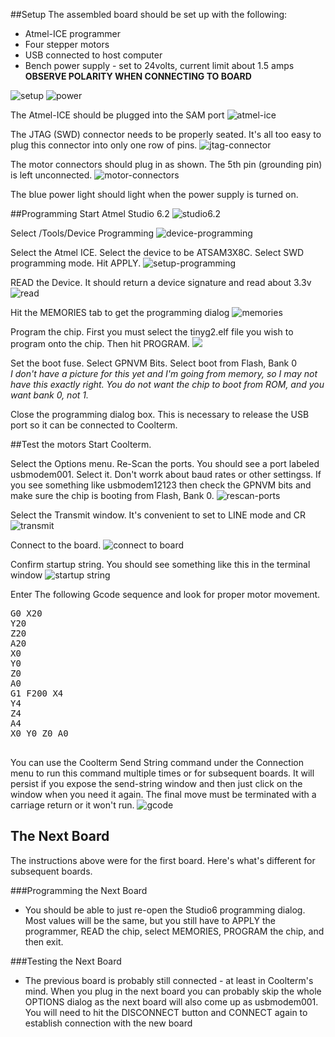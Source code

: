 ##Setup
The assembled board should be set up with the following:
* Atmel-ICE programmer
* Four stepper motors
* USB connected to host computer
* Bench power supply - set to 24volts, current limit about 1.5 amps<br>**OBSERVE POLARITY WHEN CONNECTING TO BOARD**

![setup](https://farm4.staticflickr.com/3910/14770638616_fa3c1c8794_b.jpg)
![power](https://farm4.staticflickr.com/3902/14791273484_149bdaa802_b.jpg)

The Atmel-ICE should be plugged into the SAM port
![atmel-ice](https://farm3.staticflickr.com/2912/14813475953_7781856e74_b.jpg)

The JTAG (SWD) connector needs to be properly seated. It's all too easy to plug this connector into only one row of pins.
![jtag-connector](https://farm3.staticflickr.com/2927/14607120307_1fdab4157f_b.jpg)

The motor connectors should plug in as shown. The 5th pin (grounding pin) is left unconnected.
![motor-connectors](https://farm4.staticflickr.com/3898/14606999538_19c8b88de2_b.jpg)

The blue power light should light when the power supply is turned on.

##Programming
Start Atmel Studio 6.2
![studio6.2](https://farm4.staticflickr.com/3847/14790500471_6c7aba38db_b.jpg)

Select /Tools/Device Programming 
![device-programming](https://farm4.staticflickr.com/3902/14606994178_5385b2c3fe_b.jpg)

Select the Atmel ICE. Select the device to be ATSAM3X8C. Select SWD programming mode. Hit APPLY.
![setup-programming](https://farm6.staticflickr.com/5596/14793276122_775356456f_b.jpg)

READ the Device. It should return a device signature and read about 3.3v
![read](https://farm4.staticflickr.com/3853/14790490561_3c5e88d333_b.jpg)

Hit the MEMORIES tab to get the programming dialog
![memories](https://farm4.staticflickr.com/3904/14793271732_1052df055e_b.jpg)

Program the chip. First you must select the tinyg2.elf file you wish to program onto the chip. Then hit PROGRAM.
![](https://farm4.staticflickr.com/3885/14606985478_22c4f78c2a_b.jpg)

Set the boot fuse. Select GPNVM Bits. Select boot from Flash, Bank 0<br>
_I don't have a picture for this yet and I'm going from memory, so I may not have this exactly right. You do not want the chip to boot from ROM, and you want bank 0, not 1._<br>

Close the programming dialog box. This is necessary to release the USB port so it can be connected to Coolterm.

##Test the motors
Start Coolterm.

Select the Options menu. Re-Scan the ports. You should see a port labeled usbmodem001. Select it. Don't worrk about baud rates or other settingss. If you see something like usbmodem12123 then check the GPNVM bits and make sure the chip is booting from Flash, Bank 0.
![rescan-ports](https://farm3.staticflickr.com/2919/14606961019_465d4811c4_b.jpg)

Select the Transmit window. It's convenient to set to LINE mode and CR 
![transmit](https://farm6.staticflickr.com/5555/14606959559_128d4b7fda_b.jpg)

Connect to the board. 
![connect to board](https://farm6.staticflickr.com/5587/14607097897_2271207ae0_b.jpg)

Confirm startup string. You should see something like this in the terminal window
![startup string](https://farm3.staticflickr.com/2899/14770612536_398eb602f0_b.jpg)

Enter The following Gcode sequence and look for proper motor movement. 
<pre>
G0 X20
Y20
Z20
A20
X0
Y0
Z0
A0
G1 F200 X4
Y4
Z4
A4
X0 Y0 Z0 A0

</pre>
You can use the Coolterm Send String command under the Connection menu to run this command multiple times or for subsequent boards. It will persist if you expose the send-string window and then just click on the window when you need it again. The final move must be terminated with a carriage return or it won't run.
![gcode](https://farm4.staticflickr.com/3871/14607094947_a11a866053_b.jpg)

## The Next Board
The instructions above were for the first board. Here's what's different for subsequent boards.

###Programming the Next Board
* You should be able to just re-open the Studio6 programming dialog. Most values will be the same, but you still have to APPLY the programmer, READ the chip, select MEMORIES, PROGRAM the chip, and then exit.

###Testing the Next Board
* The previous board is probably still connected - at least in Coolterm's mind. When you plug in the next board you can probably skip the whole OPTIONS dialog as the next board will also come up as usbmodem001. You will need to hit the DISCONNECT button and CONNECT again to establish connection with the new board
